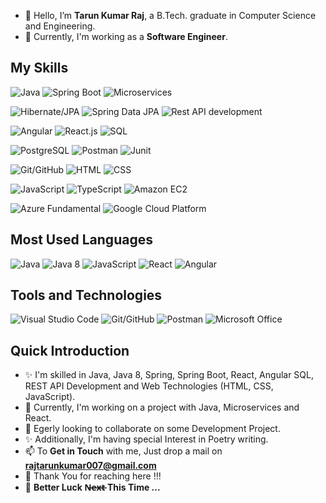 - 👋 Hello, I’m **Tarun Kumar Raj**, a B.Tech. graduate in Computer Science and Engineering.
- 👀 Currently, I'm working as a **Software Engineer**.

## My Skills
![Java](https://img.shields.io/badge/-Java-000000?style=for-the-badge&logo=java)
![Spring Boot](https://img.shields.io/badge/-Spring%20Boot-000000?style=for-the-badge&logo=spring)
![Microservices](https://img.shields.io/badge/-Microservices-000000?style=for-the-badge&logo=microservices)

![Hibernate/JPA](https://img.shields.io/badge/-Hibernate%2FJPA-000000?style=for-the-badge&logo=hibernate)
![Spring Data JPA](https://img.shields.io/badge/-Spring%20Data%20JPA-000000?style=for-the-badge&logo=spring)
![Rest API development](https://img.shields.io/badge/-Rest%20API%20development-000000?style=for-the-badge&logo=rest)

![Angular](https://img.shields.io/badge/-Angular-000000?style=for-the-badge&logo=angular)
![React.js](https://img.shields.io/badge/-React.js-000000?style=for-the-badge&logo=react)
![SQL](https://img.shields.io/badge/-SQL-000000?style=for-the-badge&logo=sql)

![PostgreSQL](https://img.shields.io/badge/-PostgreSQL-000000?style=for-the-badge&logo=postgresql)
![Postman](https://img.shields.io/badge/-Postman-000000?style=for-the-badge&logo=postman)
![Junit](https://img.shields.io/badge/-Junit-000000?style=for-the-badge&logo=junit)

![Git/GitHub](https://img.shields.io/badge/-Git%2FGitHub-000000?style=for-the-badge&logo=git)
![HTML](https://img.shields.io/badge/-HTML-000000?style=for-the-badge&logo=html5)
![CSS](https://img.shields.io/badge/-CSS-000000?style=for-the-badge&logo=css3)

![JavaScript](https://img.shields.io/badge/-JavaScript-000000?style=for-the-badge&logo=javascript)
![TypeScript](https://img.shields.io/badge/-TypeScript-000000?style=for-the-badge&logo=typescript)
![Amazon EC2](https://img.shields.io/badge/-Amazon%20EC2-000000?style=for-the-badge&logo=amazon-ec2)

![Azure Fundamental](https://img.shields.io/badge/-Azure%20Fundamental-000000?style=for-the-badge&logo=microsoft-azure)
![Google Cloud Platform](https://img.shields.io/badge/-Google%20Cloud%20Platform-000000?style=for-the-badge&logo=google-cloud)

## Most Used Languages
![Java](https://img.shields.io/badge/-Java-000000?style=for-the-badge&color=red)
![Java 8](https://img.shields.io/badge/-Java%208-000000?style=for-the-badge&color=darkred)
![JavaScript](https://img.shields.io/badge/-JavaScript-000000?style=for-the-badge&color=yellow)
![React](https://img.shields.io/badge/-React-000000?style=for-the-badge&color=blue)
![Angular](https://img.shields.io/badge/-Angular-000000?style=for-the-badge&color=red)

## Tools and Technologies
![Visual Studio Code](https://img.shields.io/badge/-Visual%20Studio%20Code-007ACC?style=flat&logo=visual-studio-code)
![Git/GitHub](https://img.shields.io/badge/-Git%2FGitHub-000000?style=flat&logo=git)
![Postman](https://img.shields.io/badge/-Postman-000000?style=flat&logo=postman)
![Microsoft Office](https://img.shields.io/badge/-Microsoft%20Office-D83B01?style=flat&logo=microsoft-office)


## Quick Introduction
- ✨ I'm skilled in Java, Java 8, Spring, Spring Boot, React, Angular SQL, REST API Development and Web Technologies (HTML, CSS, JavaScript).
- 🌱 Currently, I'm working on a project with Java, Microservices and React.
- 💞️ Egerly looking to collaborate on some Development Project.
- ✨ Additionally, I'm having special Interest in Poetry writing.
- 📫 To **Get in Touch** with me, Just drop a mail on **rajtarunkumar007@gmail.com**
- 👋 Thank You for reaching here !!!
- 💞️ **Better Luck N̶e̶x̶t̶  This Time ...**

<!---
realtarunraj/realtarunraj is a ✨ special ✨ repository because its `README.md` (this file) appears on your GitHub profile.
You can click the Preview link to take a look at your changes.
--->
